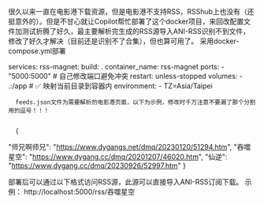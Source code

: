   很久以来一直在电影港下载资源，但是电影港不支持RSS，RSShub上也没有（还挺意外的）。但是不甘心就让Copilot帮忙部署了这个docker项目，来回改配置文件加测试折腾了好久，最主要解析完生成的RSS源导入ANI-RSS识别不到文件，修改了好久才解决（目前还是识别不了合集），但也算可用了。
采用docker-compose.yml部署

services:
  rss-magnet:
    build: .
    container_name: rss-magnet
    ports:
      - "5000:5000"  # 自己修改端口避免冲突
    restart: unless-stopped
    volumes:
      - .:/app  # ✅ 映射当前目录到容器内
    environment:
      - TZ=Asia/Taipei

      feeds.json文件为需要解析的电影港页面，以下为示例，修改时千万注意不要漏了那个分割用的逗号！！！

      
      {
  "师兄啊师兄": "https://www.dygangs.net/dmq/20230120/51294.htm",
  "吞噬星空": "https://www.dygang.cc/dmq/20201207/46020.htm",
  "仙逆": "https://www.dygang.cc/dmq/20230926/52997.htm"
}

部署后可以通过以下格式访问RSS源，此源可以直接导入ANI-RSS订阅下载。
示例：  http://localhost:5000/rss/吞噬星空
